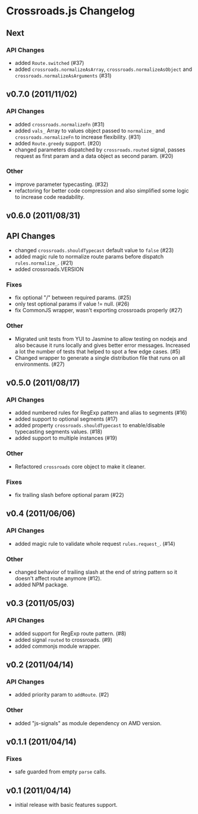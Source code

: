 # Crossroads.js Changelog #

## Next

### API Changes

 - added `Route.switched` (#37)
 - added `crossroads.normalizeAsArray`, `crossroads.normalizeAsObject` and
   `crossroads.normalizeAsArguments` (#31)


## v0.7.0 (2011/11/02) ##

### API Changes ###

 - added `crossroads.normalizeFn` (#31)
 - added `vals_` Array to values object passed to `normalize_` and
   `crossroads.normalizeFn` to increase flexibility. (#31)
 - added `Route.greedy` support. (#20)
 - changed parameters dispatched by `crossroads.routed` signal, passes request
   as first param and a data object as second param. (#20)

### Other ###

 - improve parameter typecasting. (#32)
 - refactoring for better code compression and also simplified some logic to
   increase code readability.



## v0.6.0 (2011/08/31) ##

## API Changes ##

 - changed `crossroads.shouldTypecast` default value to `false` (#23)
 - added magic rule to normalize route params before dispatch `rules.normalize_`. (#21)
 - added crossroads.VERSION

### Fixes ###

 - fix optional "/" between required params. (#25)
 - only test optional params if value != null. (#26)
 - fix CommonJS wrapper, wasn't exporting crossroads properly (#27)

### Other ###

 - Migrated unit tests from YUI to Jasmine to allow testing on nodejs and also
   because it runs locally and gives better error messages. Increased a lot the
   number of tests that helped to spot a few edge cases. (#5)
 - Changed wrapper to generate a single distribution file that runs on all
   environments. (#27)



## v0.5.0 (2011/08/17) ##

### API Changes ###

 - added numbered rules for RegExp pattern and alias to segments (#16)
 - added support to optional segments (#17)
 - added property `crossroads.shouldTypecast` to enable/disable typecasting
   segments values. (#18)
 - added support to multiple instances (#19)

### Other ###

 - Refactored `crossroads` core object to make it cleaner.

### Fixes ###

 - fix trailing slash before optional param (#22)



## v0.4 (2011/06/06) ##

### API Changes ###

 - added magic rule to validate whole request `rules.request_`. (#14)

### Other ###

 - changed behavior of trailing slash at the end of string pattern so it doesn't affect route anymore (#12).
 - added NPM package.



## v0.3 (2011/05/03) ##

### API Changes ###

 - added support for RegExp route pattern. (#8)
 - added signal `routed` to crossroads. (#9)
 - added commonjs module wrapper.



## v0.2 (2011/04/14) ##

### API Changes ###

 - added priority param to `addRoute`. (#2)

### Other ###

 - added "js-signals" as module dependency on AMD version.



## v0.1.1 (2011/04/14) ##

### Fixes ###

 - safe guarded from empty `parse` calls.



## v0.1 (2011/04/14) ##

 - initial release with basic features support.
